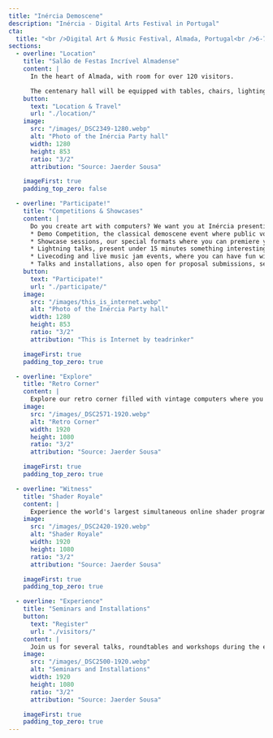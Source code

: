 ```yaml
---
title: "Inércia Demoscene"
description: "Inércia - Digital Arts Festival in Portugal"
cta:
  title: "<br />Digital Art & Music Festival, Almada, Portugal<br />6-7 December 2025<br />Show us what you've been working on!"
sections:
  - overline: "Location"
    title: "Salão de Festas Incrível Almadense"
    content: |
      In the heart of Almada, with room for over 120 visitors.

      The centenary hall will be equipped with tables, chairs, lighting, Full HD projection and a suitable sound system to showcase your productions.
    button:
      text: "Location & Travel"
      url: "./location/"
    image:
      src: "/images/_DSC2349-1280.webp"
      alt: "Photo of the Inércia Party hall"
      width: 1280
      height: 853
      ratio: "3/2"
      attribution: "Source: Jaerder Sousa"

    imageFirst: true
    padding_top_zero: false

  - overline: "Participate!"
    title: "Competitions & Showcases"
    content: |
      Do you create art with computers? We want you at Inércia presenting it! There are several formats for participation:
      * Demo Competition, the classical demoscene event where public voting determines the winner.
      * Showcase sessions, our special formats where you can premiere your works without voting scrutiny.
      * Lightning talks, present under 15 minutes something interesting about your creative process. 
      * Livecoding and live music jam events, where you can have fun with others.
      * Talks and installations, also open for proposal submissions, send us an email.
    button:
      text: "Participate!"
      url: "./participate/"
    image:
      src: "/images/this_is_internet.webp"
      alt: "Photo of the Inércia Party hall"
      width: 1280
      height: 853
      ratio: "3/2"
      attribution: "This is Internet by teadrinker"

    imageFirst: true
    padding_top_zero: true

  - overline: "Explore"
    title: "Retro Corner"
    content: |
      Explore our retro corner filled with vintage computers where you can learn about the old machines you used to have (or never did), learn more about their limitations, watch some demos, play some games and chat with people that can help you get your old machine working again.
    image:
      src: "/images/_DSC2571-1920.webp"
      alt: "Retro Corner"
      width: 1920
      height: 1080
      ratio: "3/2"
      attribution: "Source: Jaerder Sousa"

    imageFirst: true
    padding_top_zero: true

  - overline: "Witness"
    title: "Shader Royale"
    content: |
      Experience the world's largest simultaneous online shader programming event, with over 30 live participants from all corners of the world participating live! Hosted at Inércia for the 5th year since it's inception.
    image:
      src: "/images/_DSC2420-1920.webp"
      alt: "Shader Royale"
      width: 1920
      height: 1080
      ratio: "3/2"
      attribution: "Source: Jaerder Sousa"

    imageFirst: true
    padding_top_zero: true

  - overline: "Experience"
    title: "Seminars and Installations"
    button:
      text: "Register"
      url: "./visitors/"
    content: |
      Join us for several talks, roundtables and workshops during the event. Covering a range of topics related to the demoscene, electronic tinkering, retro computing and the digital arts. Would you like to present something? Get in touch and tell us what you have in mind and we'll try to accomodate within reason.
    image:
      src: "/images/_DSC2500-1920.webp"
      alt: "Seminars and Installations"
      width: 1920
      height: 1080
      ratio: "3/2"
      attribution: "Source: Jaerder Sousa"

    imageFirst: true
    padding_top_zero: true
---
```

